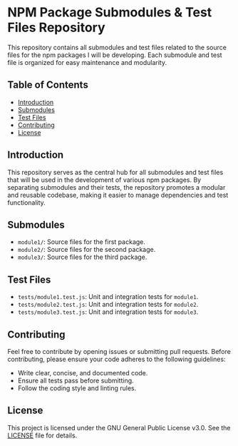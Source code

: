# NPM Package Submodules & Test Files Repository

This repository contains all submodules and test files related to the source files for the npm packages I will be developing. Each submodule and test file is organized for easy maintenance and modularity.

## Table of Contents

- [Introduction](#introduction)
- [Submodules](#submodules)
- [Test Files](#test-files)
- [Contributing](#contributing)
- [License](#license)

## Introduction

This repository serves as the central hub for all submodules and test files that will be used in the development of various npm packages. By separating submodules and their tests, the repository promotes a modular and reusable codebase, making it easier to manage dependencies and test functionality.

## Submodules

- `module1/`: Source files for the first package.
- `module2/`: Source files for the second package.
- `module3/`: Source files for the third package.

## Test Files

- `tests/module1.test.js`: Unit and integration tests for `module1`.
- `tests/module2.test.js`: Unit and integration tests for `module2`.
- `tests/module3.test.js`: Unit and integration tests for `module3`.

## Contributing

Feel free to contribute by opening issues or submitting pull requests. Before contributing, please ensure your code adheres to the following guidelines:
- Write clear, concise, and documented code.
- Ensure all tests pass before submitting.
- Follow the coding style and linting rules.

## License

This project is licensed under the GNU General Public License v3.0. See the [LICENSE](./LICENSE) file for details.

